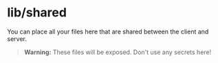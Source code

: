 # lib/shared

You can place all your files here that are shared between the client and server.

> **Warning:** These files will be exposed. Don't use any secrets here!
